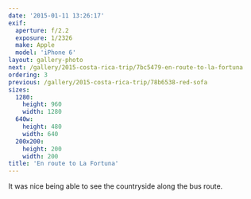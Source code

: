 ```yaml
---
date: '2015-01-11 13:26:17'
exif:
  aperture: f/2.2
  exposure: 1/2326
  make: Apple
  model: 'iPhone 6'
layout: gallery-photo
next: /gallery/2015-costa-rica-trip/7bc5479-en-route-to-la-fortuna
ordering: 3
previous: /gallery/2015-costa-rica-trip/78b6538-red-sofa
sizes:
  1280:
    height: 960
    width: 1280
  640w:
    height: 480
    width: 640
  200x200:
    height: 200
    width: 200
title: 'En route to La Fortuna'
---
```


It was nice being able to see the countryside along the bus route.
